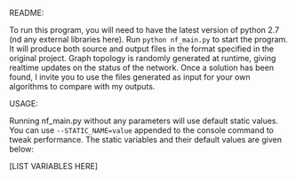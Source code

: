 README:

To run this program, you will need to have the latest version of python 2.7 (nd any external libraries here).  Run `python nf_main.py` to start the program.  It will produce both source and output files in the format specified in the original project.  Graph topology is randomly generated at runtime, giving realtime updates on the status of the network.  Once a solution has been found, I invite you to use the files generated as input for your own algorithms to compare with my outputs.

USAGE:

Running nf_main.py without any parameters will use default static values.  You can use `--STATIC_NAME=value` appended to the console command to tweak performance.  The static variables and their default values are given below:

[LIST VARIABLES HERE]
